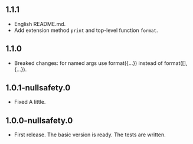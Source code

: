 ## 1.1.1
* English README.md.
* Add extension method `print` and top-level function `format`.

## 1.1.0
* Breaked changes: for named args use format({...}) instead of format([], {...}).

## 1.0.1-nullsafety.0
* Fixed A little.

## 1.0.0-nullsafety.0
* First release. The basic version is ready. The tests are written.
